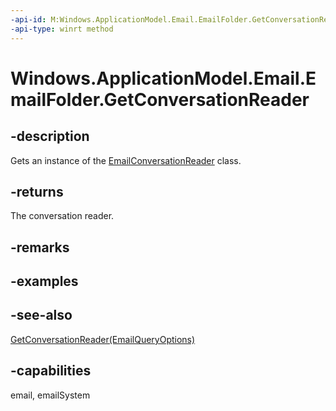 ```yaml
---
-api-id: M:Windows.ApplicationModel.Email.EmailFolder.GetConversationReader
-api-type: winrt method
---
```


<!-- Method syntax
public Windows.ApplicationModel.Email.EmailConversationReader GetConversationReader()
-->

# Windows.ApplicationModel.Email.EmailFolder.GetConversationReader

## -description
Gets an instance of the [EmailConversationReader](emailconversationreader.md) class.

## -returns
The conversation reader.

## -remarks

## -examples

## -see-also
[GetConversationReader(EmailQueryOptions)](emailfolder_getconversationreader_964157301.md)
## -capabilities
email, emailSystem
